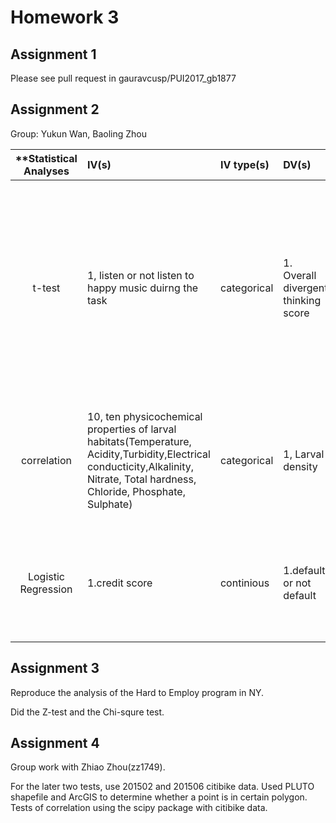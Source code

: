 # Homework 3

## Assignment 1
Please see pull request in gauravcusp/PUI2017_gb1877

## Assignment 2

Group: Yukun Wan, Baoling Zhou

| **Statistical Analyses	|  IV(s)  |  IV type(s) |  DV(s)  |  DV type(s)  |  Control Var | Control Var type  | Question to be answered | _H0_ | alpha | link to paper **| 
|:----------:|:----------|:------------|:-------------|:-------------|:------------|:------------- |:------------------|:----:|:-------:|:-------|
t-test	| 1, listen or not listen to happy music duirng the task | categorical  | 1. Overall divergent thinking score | continious ratio | 2, gender, age | categorical, continuous | Is creativity higher for participants who listened to ‘happy music’ (i.e., classical music high on arousal and positive mood) while performing the divergent creativity task, than for participants who performed the task in silence. | overall divergent thinking score test group <= overall divergent thinking score control group | 0.0083 | [Happy creativity: Listening to happy music facilitates divergent thinking](http://journals.plos.org/plosone/article?id=10.1371/journal.pone.0182210)|
correlation | 10, ten physicochemical properties of larval habitats(Temperature, Acidity,Turbidity,Electrical conducticity,Alkalinity, Nitrate, Total hardness, Chloride, Phosphate, Sulphate)  | categorical | 1, Larval density| numerical | 2, 15 species; 11 different habitates | categorical | 	How strongly and in what direction are physicochemical factors and larval density related | there was no significant negative correlation between physicochemical characteristics and larval abundance | 0.05 | [Correlation between mosquito larval density and their habitat physicochemical characteristics in Mazandaran Province, northern Iran](http://journals.plos.org/plosntds/article?id=10.1371/journal.pntd.0005835) | 
Logistic Regression	| 1.credit score | continious  | 1.default or not default | categorical ||| 	How does application credit scoring determine the probability that a credit applicant will default on his/her credit obligation | there is no significant correlation between credit scoring and default rate of applicant | 1 | [Large Unbalanced Credit Scoring Using Lasso-Logistic Regression Ensemble](http://journals.plos.org/plosone/article?id=10.1371/journal.pone.0117844)|


## Assignment 3
Reproduce the analysis of the Hard to Employ program in NY.

Did the Z-test and the Chi-squre test.

## Assignment 4

Group work with Zhiao Zhou(zz1749).

For the later two tests, use 201502 and 201506 citibike data. Used PLUTO shapefile and ArcGIS to determine whether a point is in certain polygon.
Tests of correlation using the scipy package with citibike data.

